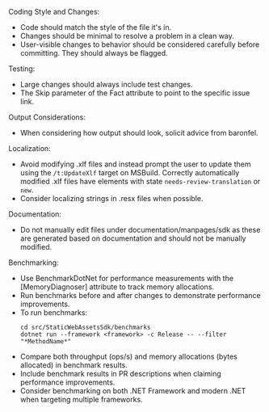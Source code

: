 Coding Style and Changes:
- Code should match the style of the file it's in.
- Changes should be minimal to resolve a problem in a clean way.
- User-visible changes to behavior should be considered carefully before committing. They should always be flagged.

Testing:
- Large changes should always include test changes.
- The Skip parameter of the Fact attribute to point to the specific issue link.

Output Considerations:
- When considering how output should look, solicit advice from baronfel.

Localization:
- Avoid modifying .xlf files and instead prompt the user to update them using the `/t:UpdateXlf` target on MSBuild. Correctly automatically modified .xlf files have elements with state `needs-review-translation` or `new`.
- Consider localizing strings in .resx files when possible.

Documentation:
- Do not manually edit files under documentation/manpages/sdk as these are generated based on documentation and should not be manually modified.

Benchmarking:
- Use BenchmarkDotNet for performance measurements with the [MemoryDiagnoser] attribute to track memory allocations.
- Run benchmarks before and after changes to demonstrate performance improvements.
- To run benchmarks:
  ```
  cd src/StaticWebAssetsSdk/benchmarks
  dotnet run --framework <framework> -c Release -- --filter "*MethodName*"
  ```
- Compare both throughput (ops/s) and memory allocations (bytes allocated) in benchmark results.
- Include benchmark results in PR descriptions when claiming performance improvements.
- Consider benchmarking on both .NET Framework and modern .NET when targeting multiple frameworks.
